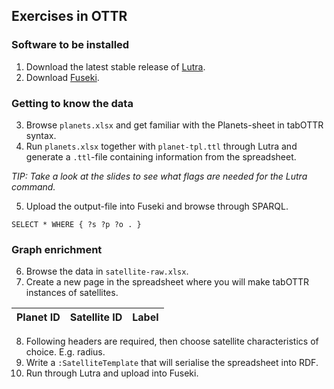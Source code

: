 ## Exercises in OTTR

### Software to be installed
1. Download the latest stable release of [Lutra](https://gitlab.com/ottr/lutra/lutra/-/releases).
2. Download [Fuseki](https://jena.apache.org/download/).

### Getting to know the data
3. Browse `planets.xlsx` and get familiar with the Planets-sheet in tabOTTR syntax.
4. Run `planets.xlsx` together with `planet-tpl.ttl` through Lutra and generate a `.ttl`-file containing information from the spreadsheet.

_TIP: Take a look at the slides to see what flags are needed for the Lutra command._

5. Upload the output-file into Fuseki and browse through SPARQL.
```
SELECT * WHERE { ?s ?p ?o . }
```

### Graph enrichment
6. Browse the data in `satellite-raw.xlsx`.
7. Create a new page in the spreadsheet where you will make tabOTTR instances of satellites.

| Planet ID      | Satellite ID | Label |
| ----------- | ----------- |---------|

8. Following headers are required, then choose satellite characteristics of choice. E.g. radius.
9. Write a `:SatelliteTemplate` that will serialise the spreadsheet into RDF.
10. Run through Lutra and upload into Fuseki.
